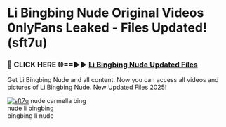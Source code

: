 # Li Bingbing Nude Original Videos 0nlyFans Leaked - Files Updated! (sft7u)

<h3>🔴 CLICK HERE 🌐==►► <a href="https://tinyurl.com/5h6xmrr3" rel="nofollow">Li Bingbing Nude Updated Files</a></h3>

Get Li Bingbing Nude and all content. Now you can access all videos and pictures of Li Bingbing Nude. New Updated Files 2025!

[![sft7u](https://i.imgur.com/KVD873Z.gif)](https://tinyurl.com/5h6xmrr3)
nude carmella bing<br>
nude li bingbing<br>
bingbing li nude
